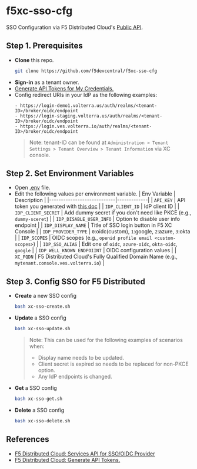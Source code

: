 # f5xc-sso-cfg
SSO Configuration via F5 Distributed Cloud's [Public API](https://docs.cloud.f5.com/docs-v2/api/oidc-provider).

## Step 1. Prerequisites
- **Clone** this repo.
  ```bash
  git clone https://github.com/f5devcentral/f5xc-sso-cfg
  ```
- **Sign-in** as a tenant owner.
- [Generate API Tokens for My Credentials.](https://docs.cloud.f5.com/docs-v2/administration/how-tos/user-mgmt/Credentials#generate-api-tokens-for-my-credentials)
- Config redirect URIs in your IdP as the following examples:
  ```
  - https://login-demo1.volterra.us/auth/realms/<tenant-ID>/broker/oidc/endpoint
  - https://login-staging.volterra.us/auth/realms/<tenant-ID>/broker/oidc/endpoint
  - https://login.ves.volterra.io/auth/realms/<tenant-ID>/broker/oidc/endpoint
  ```  
  > Note: tenant-ID can be found at `Administration > Tenant Settings > Tenant Overview > Tenant Information` via XC console.

## Step 2. Set Environment Variables
- Open [.env](.env) file.
- Edit the following values per environment variable.
  | Env Variable               | Description |
  |----------------------------|-------------|
  | `API_KEY`                  | API token you generated with [this doc](https://docs.cloud.f5.com/docs-v2/administration/how-tos/user-mgmt/Credentials#generate-api-tokens-for-my-credentials) |
  | `IDP_CLIENT_ID`            | IdP client ID |
  | `IDP_CLIENT_SECRET`        | Add dummy secret if you don't need like PKCE (e.g., `dummy-sceret`) |
  | `IDP_DISABLE_USER_INFO`    | Option to disable user info endpoint |
  | `IDP_DISPLAY_NAME`         | Title of SSO login button in F5 XC Console |
  | `IDP_PROVIDER_TYPE`        | `0`:oidc(custom), `1`:google, `2`:azure, `3`:okta |
  | `IDP_SCOPES`               | OIDC scopes (e.g., `openid profile email <custom-scopes>`) |
  | `IDP_SSO_ALIAS`            | Edit one of `oidc`, `azure-oidc`, `okta-oidc`, `google`    |
  | `IDP_WELL_KNOWN_ENDPOIINT` | OIDC configuration values   |
  | `XC_FQDN`                  | F5 Distributed Cloud's Fully Qualified Domain Name (e.g., `mytenant.console.ves.volterra.io`) |

## Step 3. Config SSO for F5 Distributed

- **Create** a new SSO config
  ```bash
  bash xc-sso-create.sh
  ```

- **Update** a SSO config
  ```bash
  bash xc-sso-update.sh
  ```
  > Note: This can be used for the following examples of scenarios when:
  > - Display name needs to be updated.
  > - Client secret is expired so needs to be replaced for non-PKCE option.
  > - Any IdP endpoints is changed.

- **Get** a SSO config
  ```bash
  bash xc-sso-get.sh
  ```

- **Delete** a SSO config
  ```bash
  bash xc-sso-delete.sh
  ```

## References
- [F5 Distributed Cloud: Services API for SSO/OIDC Provider](https://docs.cloud.f5.com/docs-v2/api/oidc-provider)
- [F5 Distributed Cloud: Generate API Tokens.](https://docs.cloud.f5.com/docs-v2/administration/how-tos/user-mgmt/Credentials#generate-api-tokens-for-my-credentials)

